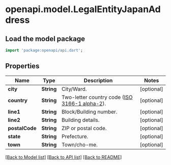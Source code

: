 # openapi.model.LegalEntityJapanAddress

## Load the model package
```dart
import 'package:openapi/api.dart';
```

## Properties
Name | Type | Description | Notes
------------ | ------------- | ------------- | -------------
**city** | **String** | City/Ward. | [optional] 
**country** | **String** | Two-letter country code ([ISO 3166-1 alpha-2](https://en.wikipedia.org/wiki/ISO_3166-1_alpha-2)). | [optional] 
**line1** | **String** | Block/Building number. | [optional] 
**line2** | **String** | Building details. | [optional] 
**postalCode** | **String** | ZIP or postal code. | [optional] 
**state** | **String** | Prefecture. | [optional] 
**town** | **String** | Town/cho-me. | [optional] 

[[Back to Model list]](../README.md#documentation-for-models) [[Back to API list]](../README.md#documentation-for-api-endpoints) [[Back to README]](../README.md)


